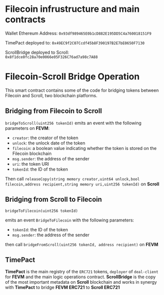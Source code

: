# Filecoin infrustructure and main contracts

Wallet Ethereum Address: `0x93df989465E0b1cD882E195DD5C4a760018151F9`

TimePact deployed to: `0x49EC9f2C07Ccdf45b8F390197B2E7bE0650F7130`

ScrollBridge deployed to Scroll: `0x8f1dce0fc28a70e0066e05F326C76ad7a98c7A88`

# Filecoin-Scroll Bridge Operation

This smart contract contains some of the code for bridging tokens between Filecoin and Scroll, two blockchain platforms.

## Bridging from Filecoin to Scroll

`bridgeToScroll(uint256 tokenId)` emits an event with the following parameters on **FEVM**:

- `creator`: the creator of the token
- `unlock`: the unlock date of the token
- `filecoin`: a boolean value indicating whether the token is stored on the Filecoin blockchain
- `msg.sender`: the address of the sender
- `uri`: the token URI
- `tokenId`: the ID of the token

Then call `releaseCopy(string memory creator,uint64 unlock,bool filecoin,address recipient,string memory uri,uint256 tokenId)` on **Scroll**


## Bridging from Scroll to Filecoin

`bridgeToFilecoin(uint256 tokenId)`

emits an event `BridgeToFilecoin` with the following parameters:

- `tokenId`: the ID of the token
- `msg.sender`: the address of the sender

then call `bridgeFromScroll(uint256 tokenId, address recipient)` on **FEVM**

## TimePact

**TimePact** is the main registry of the `ERC721` tokens, `deployer` of `deal-client` for **FEVM** and the main logic operations contract. 
**ScrollBridge** is the copy of the most important metadata on **Scroll** blockchain and works in synergy with **TimePact** to bridge **FEVM ERC721** to **Scroll ERC721** 
